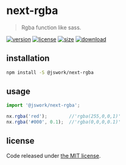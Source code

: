 # next-rgba
> Rgba function like sass.

[![version][version-image]][version-url]
[![license][license-image]][license-url]
[![size][size-image]][size-url]
[![download][download-image]][download-url]

## installation
```bash
npm install -S @jswork/next-rgba
```

## usage
```js
import '@jswork/next-rgba';

nx.rgba('red');        //'rgba(255,0,0,1)'
nx.rgba('#000', 0.1);  //'rgba(0,0,0,0.1)'
```

## license
Code released under [the MIT license](https://github.com/afeiship/next-rgba/blob/master/LICENSE.txt).

[version-image]: https://img.shields.io/npm/v/@jswork/next-rgba
[version-url]: https://npmjs.org/package/@jswork/next-rgba

[license-image]: https://img.shields.io/npm/l/@jswork/next-rgba
[license-url]: https://github.com/afeiship/next-rgba/blob/master/LICENSE.txt

[size-image]: https://img.shields.io/bundlephobia/minzip/@jswork/next-rgba
[size-url]: https://github.com/afeiship/next-rgba/blob/master/dist/next-rgba.min.js

[download-image]: https://img.shields.io/npm/dm/@jswork/next-rgba
[download-url]: https://www.npmjs.com/package/@jswork/next-rgba
